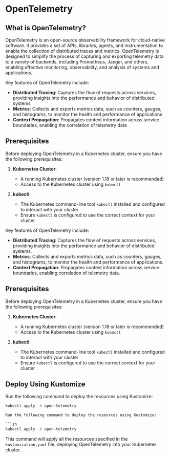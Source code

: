 # OpenTelemetry

## What is OpenTelemetry?

OpenTelemetry is an open-source observability framework for cloud-native software. It provides a set of APIs, libraries, agents, and instrumentation to enable the collection of distributed traces and metrics. 
OpenTelemetry is designed to simplify the process of capturing and exporting telemetry data to a variety of backends, including Prometheus, Jaeger, and others, enabling effective monitoring, observability, and analysis of systems and applications.

Key features of OpenTelemetry include:
- **Distributed Tracing**: Captures the flow of requests across services, providing insights into the performance and behavior of distributed systems
- **Metrics**: Collects and exports metrics data, such as counters, gauges, and histograms, to monitor the health and performance of applications
- **Context Propagation**: Propagates context information across service boundaries, enabling the correlation of telemetry data

## Prerequisites

Before deploying OpenTelemetry in a Kubernetes cluster, ensure you have the following prerequisites:

1. **Kubernetes Cluster**:
   - A running Kubernetes cluster (version 1.18 or later is recommended)
   - Access to the Kubernetes cluster using `kubectl`

2. **kubectl**:
   - The Kubernetes command-line tool `kubectl` installed and configured to interact with your cluster
   - Ensure `kubectl` is configured to use the correct context for your cluster

Key features of OpenTelemetry include:
- **Distributed Tracing**: Captures the flow of requests across services, providing insights into the performance and behavior of distributed systems.
- **Metrics**: Collects and exports metrics data, such as counters, gauges, and histograms, to monitor the health and performance of applications.
- **Context Propagation**: Propagates context information across service boundaries, enabling correlation of telemetry data.

## Prerequisites

Before deploying OpenTelemetry in a Kubernetes cluster, ensure you have the following prerequisites:

1. **Kubernetes Cluster**:
   - A running Kubernetes cluster (version 1.18 or later is recommended)
   - Access to the Kubernetes cluster using `kubectl`

2. **kubectl**:
   - The Kubernetes command-line tool `kubectl` installed and configured to interact with your cluster
   - Ensure `kubectl` is configured to use the correct context for your cluster


## Deploy Using Kustomize

Run the following command to deploy the resources using Kustomize:

```sh
kubectl apply -k open-telemetry

Run the following command to deploy the resources using Kustomize:

```sh
kubectl apply -k open-telemetry
```

This command will apply all the resources specified in the `kustomization.yaml` file, deploying OpenTelemetry into your Kubernetes cluster.

